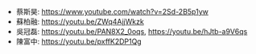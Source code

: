 + 蔡斯昊: https://www.youtube.com/watch?v=2Sd-2B5p1yw  
+ 蘇柏融: https://youtu.be/ZWq4AjjWkzk  
+ 吳冠磊: https://youtu.be/PAN8X2_0oqs, https://youtu.be/hJtb-a9V6qs  
+ 陳富中: https://youtu.be/pxffK2DP1Qg  
